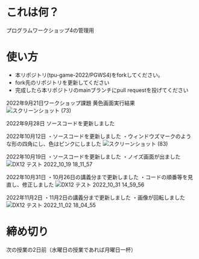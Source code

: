# これは何？
プログラムワークショップ4の管理用

# 使い方

- 本リポジトリ(tpu-game-2022/PGWS4)をforkしてください。
- fork先のリポジトリを更新してください
- 完成したら本リポジトリのmainブランチにpull requestを投げてください

2022年9月21日ワークショップ課題
黄色画面実行結果
![スクリーンショット (73)](https://user-images.githubusercontent.com/71679716/191464962-c650aa81-0a94-42e7-8e5b-06cd7c97cbd9.png)

2022年9月28日
ソースコードを更新しました

2022年10月12日
・ソースコードを更新しました
・ウィンドウズマークのような形の四角にし、色はピンクにしました
![スクリーンショット (83)](https://user-images.githubusercontent.com/71679716/195298741-0e789afa-9211-43ab-bf7c-74879df2f90f.png)

2022年10月19日
・ソースコードを更新しました
・ノイズ画面が出ました
![DX12 テスト 2022_10_19 18_11_57](https://user-images.githubusercontent.com/71679716/196649763-b0227f15-0098-48b6-8401-a1067fded994.png)

2022年10月31日
・10月26日の講義分まで更新しました
・コードの順番等を見直し、修正しました
![DX12 テスト  2022_10_31 14_59_56](https://user-images.githubusercontent.com/71679716/198941878-e19d403f-a74c-49d2-9445-a3b0cc24c9c6.png)

2022年11月2日
・11月2日の講義分まで更新しました
・画像が回転しました
![DX12 テスト  2022_11_02 18_04_55](https://user-images.githubusercontent.com/71679716/199449030-e01983b7-de00-4705-b35a-fbc9c49b0794.png)



# 締め切り
次の授業の2日前（水曜日の授業であれば月曜日一杯）

